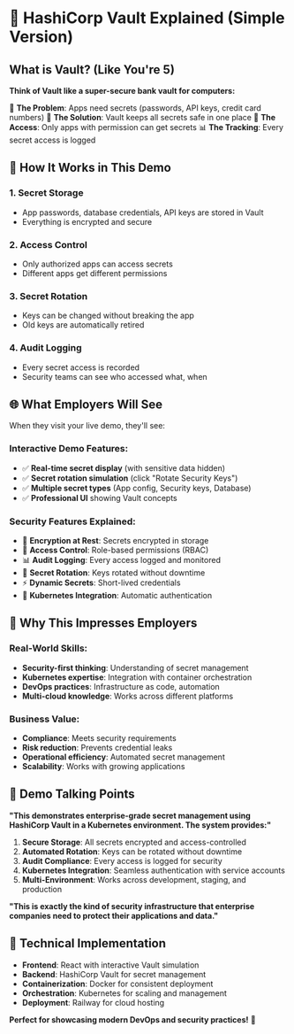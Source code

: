 # 🔐 HashiCorp Vault Explained (Simple Version)

## What is Vault? (Like You're 5)

**Think of Vault like a super-secure bank vault for computers:**

🏦 **The Problem**: Apps need secrets (passwords, API keys, credit card numbers)
🔐 **The Solution**: Vault keeps all secrets safe in one place
🚪 **The Access**: Only apps with permission can get secrets
📊 **The Tracking**: Every secret access is logged

## 🎯 How It Works in This Demo

### 1. **Secret Storage**
- App passwords, database credentials, API keys are stored in Vault
- Everything is encrypted and secure

### 2. **Access Control**
- Only authorized apps can access secrets
- Different apps get different permissions

### 3. **Secret Rotation**
- Keys can be changed without breaking the app
- Old keys are automatically retired

### 4. **Audit Logging**
- Every secret access is recorded
- Security teams can see who accessed what, when

## 🌐 What Employers Will See

When they visit your live demo, they'll see:

### **Interactive Demo Features:**
- ✅ **Real-time secret display** (with sensitive data hidden)
- ✅ **Secret rotation simulation** (click "Rotate Security Keys")
- ✅ **Multiple secret types** (App config, Security keys, Database)
- ✅ **Professional UI** showing Vault concepts

### **Security Features Explained:**
- 🔐 **Encryption at Rest**: Secrets encrypted in storage
- 🚪 **Access Control**: Role-based permissions (RBAC)
- 📊 **Audit Logging**: Every access logged and monitored
- 🔄 **Secret Rotation**: Keys rotated without downtime
- ⚡ **Dynamic Secrets**: Short-lived credentials
- 🐳 **Kubernetes Integration**: Automatic authentication

## 🎯 Why This Impresses Employers

### **Real-World Skills:**
- **Security-first thinking**: Understanding of secret management
- **Kubernetes expertise**: Integration with container orchestration
- **DevOps practices**: Infrastructure as code, automation
- **Multi-cloud knowledge**: Works across different platforms

### **Business Value:**
- **Compliance**: Meets security requirements
- **Risk reduction**: Prevents credential leaks
- **Operational efficiency**: Automated secret management
- **Scalability**: Works with growing applications

## 🚀 Demo Talking Points

**"This demonstrates enterprise-grade secret management using HashiCorp Vault in a Kubernetes environment. The system provides:"**

1. **Secure Storage**: All secrets encrypted and access-controlled
2. **Automated Rotation**: Keys can be rotated without downtime
3. **Audit Compliance**: Every access is logged for security
4. **Kubernetes Integration**: Seamless authentication with service accounts
5. **Multi-Environment**: Works across development, staging, and production

**"This is exactly the kind of security infrastructure that enterprise companies need to protect their applications and data."**

## 🔧 Technical Implementation

- **Frontend**: React with interactive Vault simulation
- **Backend**: HashiCorp Vault for secret management
- **Containerization**: Docker for consistent deployment
- **Orchestration**: Kubernetes for scaling and management
- **Deployment**: Railway for cloud hosting

**Perfect for showcasing modern DevOps and security practices!** 🚀
